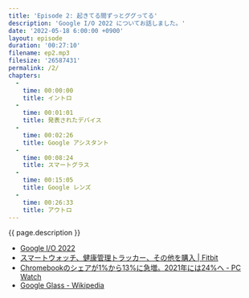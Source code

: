 ```yaml
---
title: 'Episode 2: 起きてる間ずっとググってる'
description: 'Google I/O 2022 についてお話しました。'
date: '2022-05-18 6:00:00 +0900'
layout: episode
duration: '00:27:10'
filename: ep2.mp3
filesize: '26587431'
permalink: /2/
chapters:
  -
    time: 00:00:00
    title: イントロ
  -
    time: 00:01:01
    title: 発表されたデバイス
  -
    time: 00:02:26
    title: Google アシスタント
  -
    time: 00:08:24
    title: スマートグラス
  -
    time: 00:15:05
    title: Google レンズ
  -
    time: 00:26:33
    title: アウトロ
---
```


{{ page.description }}

- [Google I/O 2022](https://io.google/2022/intl/ja/)
- [スマートウォッチ、健康管理トラッカー、その他を購入 \| Fitbit](https://www.fitbit.com/global/jp/products?utm_medium=sem&utm_source=google&utm_campaign=JP_PF_ROAS&gclid=CjwKCAjw7IeUBhBbEiwADhiEMV941XUujKlptoUewcyc5SGO-Jp8cnagJYVV4mdJmGpgDFkIh0I9wBoCHuEQAvD_BwE&gclsrc=aw.ds)
- [Chromebookのシェアが1%から13%に急増。2021年には24%へ - PC Watch](https://pc.watch.impress.co.jp/docs/news/1284496.html)
- [Google Glass - Wikipedia](https://ja.wikipedia.org/wiki/Google_Glass)
